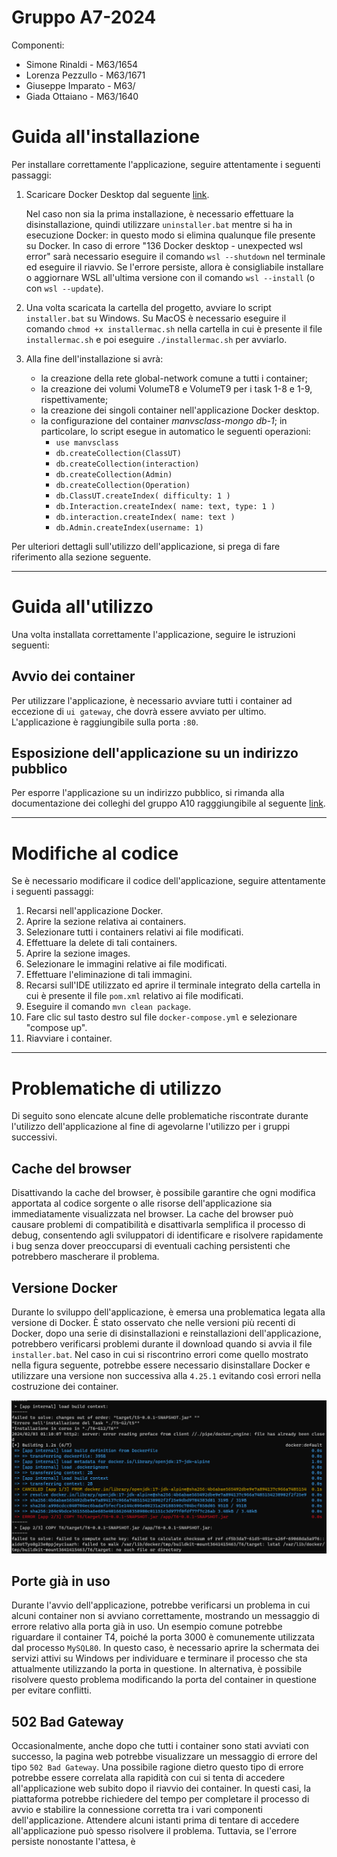 # Gruppo A7-2024
Componenti:
- Simone Rinaldi - M63/1654
- Lorenza Pezzullo - M63/1671
- Giuseppe Imparato - M63/
- Giada Ottaiano - M63/1640
  
# Guida all'installazione

Per installare correttamente l'applicazione, seguire attentamente i seguenti passaggi:

1. Scaricare Docker Desktop dal seguente [link](https://www.docker.com/products/docker-desktop/).

    Nel caso non sia la prima installazione, è necessario effettuare la disinstallazione, quindi utilizzare `uninstaller.bat` mentre si ha in esecuzione Docker: in questo modo si elimina qualunque file presente su Docker. In caso di errore "136 Docker desktop - unexpected wsl error" sarà necessario eseguire il comando `wsl --shutdown` nel terminale ed eseguire il riavvio. Se l'errore persiste, allora è consigliabile installare o aggiornare WSL all'ultima versione con il comando `wsl --install` (o con `wsl --update`).

2. Una volta scaricata la cartella del progetto, avviare lo script `installer.bat` su Windows. Su MacOS è necessario eseguire il comando `chmod +x installermac.sh` nella cartella in cui è presente il file `installermac.sh` e poi eseguire `./installermac.sh` per avviarlo.

3. Alla fine dell'installazione si avrà:
    - la creazione della rete global-network comune a tutti i container;
    - la creazione dei volumi VolumeT8 e VolumeT9 per i task 1-8 e 1-9, rispettivamente;
    - la creazione dei singoli container nell'applicazione Docker desktop.
    - la configurazione del container *manvsclass-mongo db-1*; in particolare, lo script esegue in automatico le seguenti operazioni:
        - `use manvsclass`
        - `db.createCollection(ClassUT)`
        - `db.createCollection(interaction)`
        - `db.createCollection(Admin)`
        - `db.createCollection(Operation)`
        - `db.ClassUT.createIndex( difficulty: 1 )`
        - `db.Interaction.createIndex( name: text, type: 1 )`
        - `db.interaction.createIndex( name: text )`
        - `db.Admin.createIndex(username: 1)`

Per ulteriori dettagli sull'utilizzo dell'applicazione, si prega di fare riferimento alla sezione seguente.

---

# Guida all'utilizzo

Una volta installata correttamente l'applicazione, seguire le istruzioni seguenti:

## Avvio dei container

Per utilizzare l'applicazione, è necessario avviare tutti i container ad eccezione di `ui gateway`, che dovrà essere avviato per ultimo. L'applicazione è raggiungibile sulla porta `:80`.

## Esposizione dell'applicazione su un indirizzo pubblico

Per esporre l'applicazione su un indirizzo pubblico, si rimanda alla documentazione dei colleghi del gruppo A10 ragggiungibile al seguente [link](https://github.com/Testing-Game-SAD-2023/A10-2024).

---

# Modifiche al codice

Se è necessario modificare il codice dell'applicazione, seguire attentamente i seguenti passaggi:

1. Recarsi nell'applicazione Docker.
2. Aprire la sezione relativa ai containers.
3. Selezionare tutti i containers relativi ai file modificati.
4. Effettuare la delete di tali containers.
5. Aprire la sezione images.
6. Selezionare le immagini relative ai file modificati.
7. Effettuare l'eliminazione di tali immagini.
8. Recarsi sull'IDE utilizzato ed aprire il terminale integrato della cartella in cui è presente il file `pom.xml` relativo ai file modificati.
9. Eseguire il comando `mvn clean package`.
10. Fare clic sul tasto destro sul file `docker-compose.yml` e selezionare "compose up".
11. Riavviare i container.

---

# Problematiche di utilizzo

Di seguito sono elencate alcune delle problematiche riscontrate durante l'utilizzo dell'applicazione al fine di agevolarne l'utilizzo per i gruppi successivi.

## Cache del browser

Disattivando la cache del browser, è possibile garantire che ogni modifica apportata al codice sorgente o alle risorse dell'applicazione sia immediatamente visualizzata nel browser. La cache del browser può causare problemi di compatibilità e disattivarla semplifica il processo di debug, consentendo agli sviluppatori di identificare e risolvere rapidamente i bug senza dover preoccuparsi di eventuali caching persistenti che potrebbero mascherare il problema.

## Versione Docker

Durante lo sviluppo dell'applicazione, è emersa una problematica legata alla versione di Docker. È stato osservato che nelle versioni più recenti di Docker, dopo una serie di disinstallazioni e reinstallazioni dell'applicazione, potrebbero verificarsi problemi durante il download quando si avvia il file `installer.bat`. Nel caso in cui si riscontrino errori come quello mostrato nella figura seguente, potrebbe essere necessario disinstallare Docker e utilizzare una versione non successiva alla `4.25.1` evitando così errori nella costruzione dei container.

![Errore Installer.bat](Media/Foto/ErrorInstaller.png)


## Porte già in uso

Durante l'avvio dell'applicazione, potrebbe verificarsi un problema in cui alcuni container non si avviano correttamente, mostrando un messaggio di errore relativo alla porta già in uso. Un esempio comune potrebbe riguardare il container T4, poiché la porta 3000 è comunemente utilizzata dal processo `MySQL80`. In questo caso, è necessario aprire la schermata dei servizi attivi su Windows per individuare e terminare il processo che sta attualmente utilizzando la porta in questione. In alternativa, è possibile risolvere questo problema modificando la porta del container in questione per evitare conflitti.

## 502 Bad Gateway

Occasionalmente, anche dopo che tutti i container sono stati avviati con successo, la pagina web potrebbe visualizzare un messaggio di errore del tipo `502 Bad Gateway`. Una possibile ragione dietro questo tipo di errore potrebbe essere correlata alla rapidità con cui si tenta di accedere all'applicazione web subito dopo il riavvio dei container. In questi casi, la piattaforma potrebbe richiedere del tempo per completare il processo di avvio e stabilire la connessione corretta tra i vari componenti dell'applicazione. Attendere alcuni istanti prima di tentare di accedere all'applicazione può spesso risolvere il problema. Tuttavia, se l'errore persiste nonostante l'attesa, è
